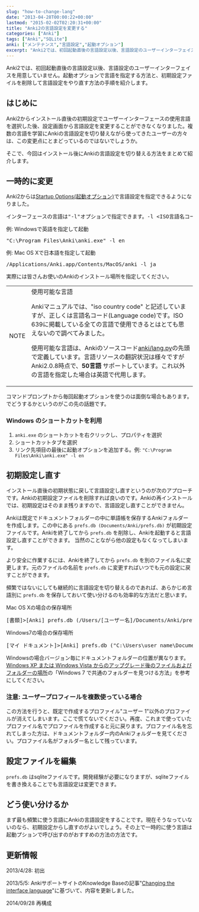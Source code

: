 ```yaml
---
slug: "how-to-change-lang"
date: "2013-04-28T00:00:22+00:00"
lastmod: "2015-02-02T02:20:31+00:00"
title: "Anki2の言語設定を変更する"
categories: ["Anki"]
tags: ["Anki","SQLite"]
anki: ["メンテナンス","言語設定","起動オプション"]
excerpt: "Anki2では、初回起動直後の言語設定以後、言語設定のユーザーインターフェイスを用意していません。起動オプションで言語を指定する方法と、初期設定ファイルを削除して言語設定をやり直す方法の手順を紹介します。How to change lang settings for Anki2."
---
```

<section id="preamble">
<p>Anki2では、初回起動直後の言語設定以後、言語設定のユーザーインターフェイスを用意していません。起動オプションで言語を指定する方法と、初期設定ファイルを削除して言語設定をやり直す方法の手順を紹介します。</p>
</section>
<section id="はじめに">
  <div class="page-header">
    <h2>はじめに</h2>
  </div>
<p>Anki2からインストール直後の初期設定でユーザーインターフェースの使用言語を選択した後、設定画面から言語設定を変更することができなくなりました。複数の言語を学習にAnkiの言語設定を切り替えながら使ってきたユーザーの方々は、この変更点にとまどっているのではないでしょうか。</p>
<p>そこで、今回はインストール後にAnkiの言語設定を切り替える方法をまとめて紹介します。</p>
</section>
<section id="一時的に変更">
  <div class="page-header">
    <h2>一時的に変更</h2>
  </div>
<p></p>
<p>Anki2からは<a target="_new" href="http://ankisrs.net/docs/manual.html#startup-options">Startup Options(起動オプション)</a>で言語設定を指定できるようになりました。</p>
<pre>インターフェースの言語は"-l"オプションで指定できます。-l &lt;ISO言語名コード&gt;を指定して起動します。</pre>
<p>例: Windowsで英語を指定して起動</p>
<pre>"C:\Program Files\Anki\anki.exe" -l en</pre>
<p>例: Mac OS Xで日本語を指定して起動</p>
<pre>/Applications/Anki.app/Contents/MacOS/anki -l ja</pre>
<p>実際には皆さんお使いのAnkiのインストール場所を指定してください。</p>
<div class="alert alert-info alert-block">
<table cellpadding="10">
<tr>
<td class="icon" nowrap>
<div class="title">NOTE</div>
</td>
<td class="content">
<div class="title">使用可能な言語</div>
<p>Ankiマニュアルでは、"iso country code" と記述していますが、正しくは言語名コード(Language code)です。ISO 639に掲載している全ての言語で使用できるとはとても思えないので調べてみました。</p>
<p>使用可能な言語は、Ankiのソースコード<a target="_new" href="https://github.com/dae/anki/blob/master/anki/lang.py">anki/lang.py</a>の先頭で定義しています。言語リソースの翻訳状況は様々ですがAnki2.0.8時点で、<strong>50言語</strong> サポートしています。これ以外の言語を指定した場合は英語で代用します。</p>
</td>
</tr>
</table>
</div>
<p>コマンドプロンプトから毎回起動オプションを使うのは面倒な場合もあります。でどうするかというのがこの先の話題です。</p>
<h3 id="windows_のショートカットを利用">Windows のショートカットを利用</h3>
<ol>
<li>
<code>anki.exe</code> のショートカットを右クリックし、プロパティを選択
</li>
<li>
ショートカットタブを選択
</li>
<li>
リンク先項目の最後に起動オプションを追加する。例: <code>"C:\Program Files\Anki\anki.exe" -l en</code>
</li>
</ol>
</section>
<section id="初期設定し直す">
  <div class="page-header">
    <h2>初期設定し直す</h2>
  </div>
<p></p>
<p>インストール直後の初期状態に戻して言語設定し直すというのが次のアプローチです。Ankiの初期設定ファイルを削除すれば良いのです。Ankiの再インストールでは、初期設定はそのまま残りますので、言語設定し直すことができません。</p>
<p>Ankiは既定でドキュメントフォルダーの中に単語帳を保存するAnkiフォルダーを作成します。この中にある <code>prefs.db (Documents/Anki/prefs.db)</code> が初期設定ファイルです。Ankiを終了してから <code>prefs.db</code> を削除し、Ankiを起動すると言語設定し直すことができます。
当然のことながら他の設定もなくなってしまいます。</p>
<p>より安全に作業するには、Ankiを終了してから <code>prefs.db</code> を別のファイル名に変更します。元のファイルの名前を <code>prefs.db</code> に変更すればいつでも元の設定に戻すことができます。</p>
<p>頻繁ではないにしても継続的に言語設定を切り替えるのであれば、あらかじめ言語別に <code>prefs.db</code> を保存しておいて使い分けるのも効率的な方法だと思います。</p>
<p>Mac OS Xの場合の保存場所</p>
<pre>[書類]&gt;[Anki] prefs.db (/Users/[ユーザー名]/Documents/Anki/prefs.db)</pre>
<p>Windows7の場合の保存場所</p>
<pre>[マイ ドキュメント]&gt;[Anki] prefs.db ("C:\Users\user name\Documents\Anki\prefs.db")</pre>
<p>Windowsの場合バージョン毎にドキュメントフォルダーの位置が異なります。<a target="_new" href="http://windows.microsoft.com/ja-jp/windows7/where-are-my-files-and-folders-after-upgrading-from-windows-xp-or-windows-vista">Windows XP または Windows Vista からのアップグレード後のファイルおよびフォルダーの場所</a>の「Windows 7 で共通のフォルダーを見つける方法」を参考にしてください。</p>
<h3 id="注意_ユーザープロフィールを複数使っている場合">注意: ユーザープロフィールを複数使っている場合</h3>
<p>この方法を行うと、既定で作成するプロファイル"ユーザー 1"以外のプロファイルが消えてしまいます。ここで慌てないでください。再度、これまで使っていたプロファイル名でプロファイルを作成すると元に戻ります。プロファイル名を忘れてしまった方は、ドキュメントフォルダー内のAnkiフォルダーを見てください。プロファイル名がフォルダー名として残っています。</p>
</section>
<section id="設定ファイルを編集">
  <div class="page-header">
    <h2>設定ファイルを編集</h2>
  </div>
<p><code>prefs.db</code> はsqliteファイルです。開発経験が必要になりますが、sqliteファイルを書き換えることでも言語設定は変更できます。</p>
</section>
<section id="どう使い分けるか">
  <div class="page-header">
    <h2>どう使い分けるか</h2>
  </div>
<p>まず最も頻繁に使う言語にAnkiの言語設定をすることです。現在そうなっていないのなら、初期設定からし直すのがよいでしょう。その上で一時的に使う言語は起動プションで呼び出すのがおすすめの方法の方法です。</p>
</section>
<section id="更新情報">
  <div class="page-header">
    <h2>更新情報</h2>
  </div>
<p>2013/4/28: 初出</p>
<p>2013/5/5: AnkiサポートサイトのKnowledge Baseの記事"<a target="_new" href="https://anki.tenderapp.com/kb/interface/changing-the-interface-language">Changing the interface language</a>"に基づいて、内容を更新しました。</p>
<p>2014/09/28 再構成</p>
</section>


